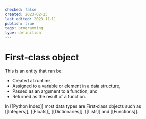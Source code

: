 ```yaml
---
checked: false
created: 2023-02-25
last_edited: 2023-11-11
publish: true
tags: programming
type: definition
---
```

# First-class object
This is an entity that can be:
- Created at runtime,
- Assigned to a variable or element in a data structure,
- Passed as an argument to a function, and
- Returned as the result of a function.

In [[Python Index]] most data types are First-class objects such as [[Integers]], [[Floats]], [[Dictionaries]], [[Lists]] and [[Functions]].

